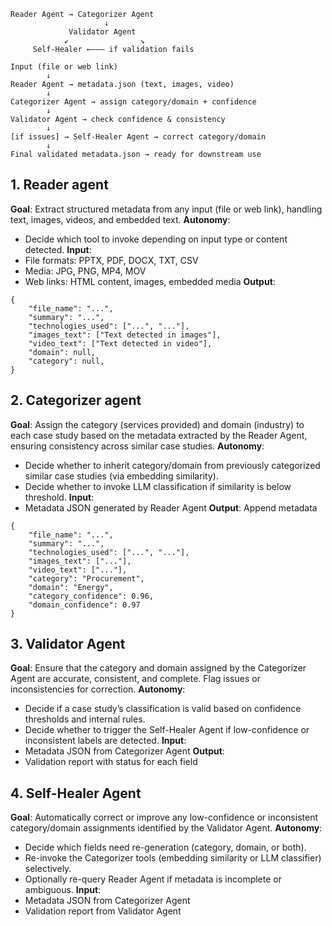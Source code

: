 ```
Reader Agent → Categorizer Agent
                     ↓
             Validator Agent
            ↙                ↘
     Self-Healer ←––– if validation fails
```
```
Input (file or web link)
        ↓
Reader Agent → metadata.json (text, images, video)
        ↓
Categorizer Agent → assign category/domain + confidence
        ↓
Validator Agent → check confidence & consistency
        ↓
[if issues] → Self-Healer Agent → correct category/domain
        ↓
Final validated metadata.json → ready for downstream use

```
## 1. Reader agent
**Goal**: Extract structured metadata from any input (file or web link), handling text, images, videos, and embedded text.
**Autonomy**: 
- Decide which tool to invoke depending on input type or content detected.
**Input**:
- File formats: PPTX, PDF, DOCX, TXT, CSV
- Media: JPG, PNG, MP4, MOV
- Web links: HTML content, images, embedded media
**Output**:
```
{
    "file_name": "...",
    "summary": "...",
    "technologies_used": ["...", "..."],
    "images_text": ["Text detected in images"],
    "video_text": ["Text detected in video"],
    "domain": null,
    "category": null,
}
```

## 2. Categorizer agent
**Goal**: Assign the category (services provided) and domain (industry) to each case study based on the metadata extracted by the Reader Agent, ensuring consistency across similar case studies.
**Autonomy**:
- Decide whether to inherit category/domain from previously categorized similar case studies (via embedding similarity).
- Decide whether to invoke LLM classification if similarity is below threshold.
**Input**:
- Metadata JSON generated by Reader Agent
**Output**: Append metadata
```
{
    "file_name": "...",
    "summary": "...",
    "technologies_used": ["...", "..."],
    "images_text": ["..."],
    "video_text": ["..."],
    "category": "Procurement",
    "domain": "Energy",
    "category_confidence": 0.96,
    "domain_confidence": 0.97
}

```

## 3. Validator Agent
**Goal**: Ensure that the category and domain assigned by the Categorizer Agent are accurate, consistent, and complete. Flag issues or inconsistencies for correction.
**Autonomy**:
- Decide if a case study’s classification is valid based on confidence thresholds and internal rules.
- Decide whether to trigger the Self-Healer Agent if low-confidence or inconsistent labels are detected.
**Input**:
- Metadata JSON from Categorizer Agent
**Output**:
- Validation report with status for each field

## 4. Self-Healer Agent
**Goal**: Automatically correct or improve any low-confidence or inconsistent category/domain assignments identified by the Validator Agent.
**Autonomy**:
- Decide which fields need re-generation (category, domain, or both).
- Re-invoke the Categorizer tools (embedding similarity or LLM classifier) selectively.
- Optionally re-query Reader Agent if metadata is incomplete or ambiguous.
**Input**:
- Metadata JSON from Categorizer Agent
- Validation report from Validator Agent
